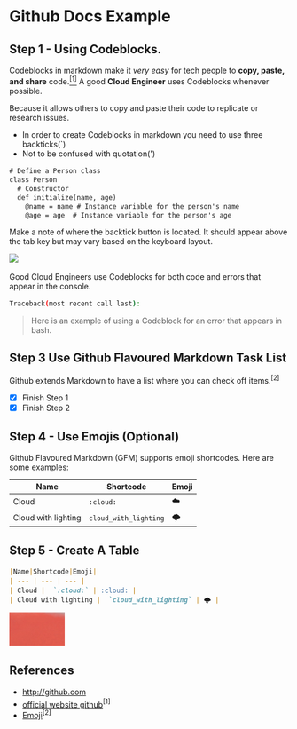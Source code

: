 # Github Docs Example

## Step 1 - Using Codeblocks.

Codeblocks in markdown make it *very easy* for tech people to **copy, paste, and share** code.[<sup>[1]</sup>](#external-references)
A good __Cloud Engineer__ uses Codeblocks whenever possible.

Because it allows others to copy and paste their code to replicate or research issues.
- In order to create Codeblocks in markdown you need to use three backticks(`)
-  Not to be confused with quotation(')

```
# Define a Person class
class Person
  # Constructor
  def initialize(name, age)
    @name = name # Instance variable for the person's name
    @age = age  # Instance variable for the person's age
 ```

Make a note of where the backtick button is located.
It should appear above the tab key but may vary based on the keyboard layout.

<img width = "200px" src = "https://github.com/dadadei/github-docs-example/assets/49823349/5bcc6a81-40a6-48a8-aaf3-c7cabd4b7303"/>

Good Cloud Engineers use Codeblocks for both code and errors that appear in the console.

```bash
Traceback(most recent call last):
```
> Here is an example of using a Codeblock for an error that appears in bash.

## Step 3 Use Github Flavoured Markdown Task List
Github extends Markdown to have a list where you can check off items.<sup>[2]</sup>

- [x] Finish Step 1
- [x] Finish Step 2

## Step 4 - Use Emojis (Optional)

Github Flavoured Markdown (GFM) supports emoji shortcodes. 
Here are some examples:

|Name|Shortcode|Emoji|
| --- | --- | --- |
| Cloud |  `:cloud:` | :cloud: |
| Cloud with lighting |  `cloud_with_lighting` | 🌩️ |

## Step 5 - Create A Table

```md
|Name|Shortcode|Emoji|
| --- | --- | --- |
| Cloud |  `:cloud:` | :cloud: |
| Cloud with lighting |  `cloud_with_lighting` | 🌩️ |
```

![photo](assets/1.jpg)

## References
- http://github.com
- [official website github](http://github.com)<sup>[1]<sup>
- [Emoji](http://github.com)<sup>[2]</sup>
